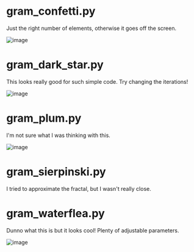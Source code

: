 # gram_confetti.py
Just the right number of elements, otherwise it goes off the screen.

![image](https://user-images.githubusercontent.com/50534745/130369408-28e0d33b-cfb2-4528-85d9-467d3370e942.png)

# gram_dark_star.py
This looks really good for such simple code. Try changing the iterations!

![image](https://user-images.githubusercontent.com/50534745/130369544-f207909a-ed4b-4433-830a-a3ecfd716fba.png)

# gram_plum.py
I'm not sure what I was thinking with this.

![image](https://user-images.githubusercontent.com/50534745/130369745-dfbf36b8-3201-46f4-85d9-1f5a1d3d71fb.png)

# gram_sierpinski.py
I tried to approximate the fractal, but I wasn't really close.

# gram_waterflea.py
Dunno what this is but it looks cool! Plenty of adjustable parameters.

![image](https://user-images.githubusercontent.com/50534745/130369826-8d6992e7-f2b5-4b2d-b4be-1d33ef4e5c2e.png)
